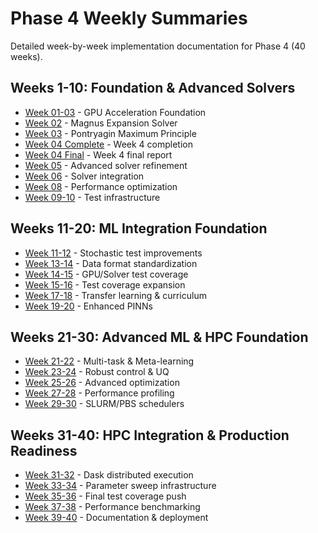 # Phase 4 Weekly Summaries

Detailed week-by-week implementation documentation for Phase 4 (40 weeks).

## Weeks 1-10: Foundation & Advanced Solvers
- [Week 01-03](week01-03_complete.md) - GPU Acceleration Foundation
- [Week 02](week02.md) - Magnus Expansion Solver
- [Week 03](week03.md) - Pontryagin Maximum Principle
- [Week 04 Complete](week04_complete.md) - Week 4 completion
- [Week 04 Final](week04_final.md) - Week 4 final report
- [Week 05](week05.md) - Advanced solver refinement
- [Week 06](week06.md) - Solver integration
- [Week 08](week08.md) - Performance optimization
- [Week 09-10](week09-10.md) - Test infrastructure

## Weeks 11-20: ML Integration Foundation
- [Week 11-12](week11-12.md) - Stochastic test improvements
- [Week 13-14](week13-14.md) - Data format standardization
- [Week 14-15](week14-15.md) - GPU/Solver test coverage
- [Week 15-16](week15-16.md) - Test coverage expansion
- [Week 17-18](week17-18.md) - Transfer learning & curriculum
- [Week 19-20](week19-20.md) - Enhanced PINNs

## Weeks 21-30: Advanced ML & HPC Foundation
- [Week 21-22](week21-22.md) - Multi-task & Meta-learning
- [Week 23-24](week23-24.md) - Robust control & UQ
- [Week 25-26](week25-26.md) - Advanced optimization
- [Week 27-28](week27-28.md) - Performance profiling
- [Week 29-30](week29-30.md) - SLURM/PBS schedulers

## Weeks 31-40: HPC Integration & Production Readiness
- [Week 31-32](week31-32.md) - Dask distributed execution
- [Week 33-34](week33-34.md) - Parameter sweep infrastructure
- [Week 35-36](week35-36.md) - Final test coverage push
- [Week 37-38](week37-38.md) - Performance benchmarking
- [Week 39-40](week39-40.md) - Documentation & deployment
